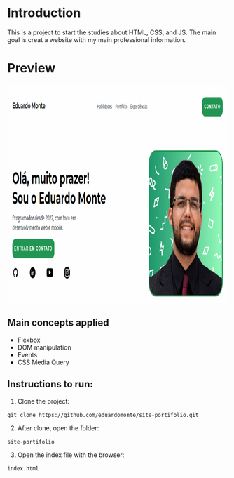 # Introduction

This is a project to start the studies about HTML, CSS, and JS.
The main goal is creat a website with my main professional information.

# Preview

<img src="https://github.com/eduardomonte/site-portifolio/blob/main/preview.png" height="500"/>




## Main concepts applied

- Flexbox
- DOM manipulation
- Events
- CSS Media Query

## Instructions to run:

1. Clone the project:

```
git clone https://github.com/eduardomonte/site-portifolio.git
```

2. After clone, open the folder:

```
site-portifolio
```

3. Open the index file with the browser:

```
index.html
```


